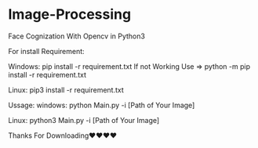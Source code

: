 # Image-Processing
Face Cognization With Opencv in Python3 

For install Requirement:

Windows:
pip install -r requirement.txt
If not Working Use => python -m pip install -r requirement.txt

Linux:
pip3 install -r requirement.txt

Ussage:
windows:
python Main.py -i [Path of Your Image]

Linux:
python3 Main.py -i [Path of Your Image]

Thanks For Downloading♥♥♥♥
